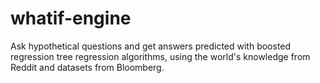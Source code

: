 # whatif-engine
Ask hypothetical questions and get answers predicted with boosted regression tree regression algorithms, using the world's knowledge from Reddit and datasets from Bloomberg.
